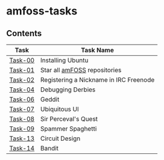 # amfoss-tasks

## Contents

| Task | Task Name |
| --- | --- |
| [Task-00](https://github.com/s0mnaths/amfoss-tasks/tree/main/task-00) | Installing Ubuntu |
[Task-01](https://github.com/s0mnaths/amfoss-tasks/tree/main/task-01) | Star all [amFOSS](https://github.com/amfoss) repositories
[Task-02](https://github.com/s0mnaths/amfoss-tasks/tree/main/task-02) | Registering a Nickname in IRC Freenode
[Task-04](https://github.com/s0mnaths/amfoss-tasks/tree/main/task-04) | Debugging Derbies
[Task-06](https://github.com/s0mnaths/amfoss-tasks/tree/main/task-06) | Geddit
[Task-07](https://github.com/s0mnaths/amfoss-tasks/tree/main/task-07) | Ubiquitous UI
[Task-08](https://github.com/s0mnaths/amfoss-tasks/tree/main/task-08) | Sir Perceval's Quest
[Task-09](https://github.com/s0mnaths/amfoss-tasks/tree/main/task-09) | Spammer Spaghetti
[Task-13](https://github.com/s0mnaths/amfoss-tasks/tree/main/task-13) | Circuit Design
[Task-14](https://github.com/s0mnaths/amfoss-tasks/tree/main/task-14) | Bandit
